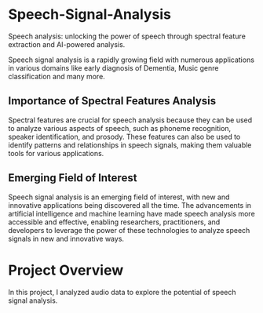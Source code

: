 # Speech-Signal-Analysis
Speech analysis: unlocking the power of speech through spectral feature extraction and AI-powered analysis.

Speech signal analysis is a rapidly growing field with numerous applications in various domains like early diagnosis of Dementia, Music genre classification and many more.

## Importance of Spectral Features Analysis
Spectral features are crucial for speech analysis because they can be used to analyze various aspects of speech, such as phoneme recognition, speaker identification, and prosody. These features can also be used to identify patterns and relationships in speech signals, making them valuable tools for various applications.

## Emerging Field of Interest
Speech signal analysis is an emerging field of interest, with new and innovative applications being discovered all the time. The advancements in artificial intelligence and machine learning have made speech analysis more accessible and effective, enabling researchers, practitioners, and developers to leverage the power of these technologies to analyze speech signals in new and innovative ways.

# Project Overview
In this project, I analyzed audio data to explore the potential of speech signal analysis.
